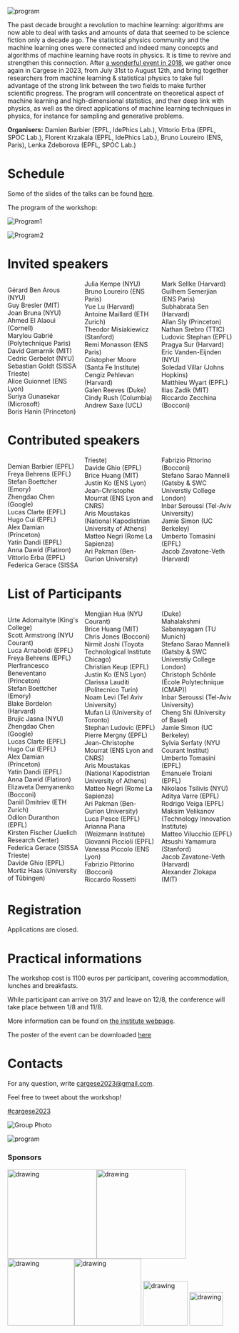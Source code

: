 ![program](cargese2023.jpg)

The past decade brought a revolution to machine learning: algorithms are now able to deal with tasks and amounts of data that seemed to be science fiction only a decade ago. The statistical physics community and the machine learning ones were connected and indeed many concepts and algorithms of machine learning have roots in physics. It is time to revive and strengthen this connection. After [a wonderful event in 2018](https://krzakala.github.io/cargese.io/), we gather once again in Cargese in 2023, from July 31st to August 12th, and bring together researchers from machine learning & statistical physics to take full advantage of the strong link between the two fields to make further scientific progress.  The program will concentrate on theoretical aspect of machine learning and high-dimensional statistics, and their deep link with physics, as well as the direct applications of machine learning techniques in physics, for instance for sampling and generative problems.

__Organisers:__  Damien Barbier (EPFL, IdePhics Lab.), Vittorio Erba (EPFL, SPOC Lab.), Florent Krzakala (EPFL, IdePhics Lab.), Bruno Loureiro (ENS, Paris), Lenka Zdeborova (EPFL, SPOC Lab.) 

# Schedule

Some of the slides of the talks can be found 
[here](https://github.com/Cargese2023/Cargese2023.github.io/tree/main/slides).

The program of the workshop:

![Program1](program1.png)

![Program2](program2.png)

<!-- 
<iframe src="https://calendar.google.com/calendar/embed?height=600&wkst=1&bgcolor=%23ffffff&ctz=Europe%2FZurich&mode=WEEK&src=Y2FyZ2VzZTIwMjNAZ21haWwuY29t&color=%23039BE5" style="border:solid 1px #777" width="800" height="600" frameborder="0" scrolling="no"></iframe> -->

# Invited speakers

<div style="column-count: 3;">

Gérard 	Ben Arous 	(NYU)<br>
Guy 	Bresler	(MIT)<br>
Joan 	Bruna	(NYU)<br>
Ahmed 	El Alaoui	(Cornell) <br>
Marylou 	Gabrié	(Polytechnique Paris) <br>
David 	Gamarnik	(MIT)<br>
Cedric 	Gerbelot	(NYU)<br>
Sebastian 	Goldt	(SISSA Trieste) <br>
Alice 	Guionnet	(ENS Lyon) <br>
Suriya 	Gunasekar	(Microsoft)<br>
Boris 	Hanin	(Princeton) <br>
Julia 	Kempe	(NYU)<br>
Bruno Loureiro (ENS Paris)<br>
Yue	Lu	(Harvard) <br>
Antoine 	Maillard	(ETH Zurich)<br>
Theodor	Misiakiewicz	(Stanford) <br>
Remi 	Monasson	(ENS Paris) <br>
Cristopher 	Moore	(Santa Fe Institute)<br>
Cengiz 	Pehlevan	(Harvard) <br>
Galen 	Reeves	(Duke)<br>
Cindy	Rush	(Columbia) <br>
Andrew 	Saxe	(UCL)<br>
Mark 	Sellke	(Harvard) <br>
Guilhem 	Semerjian 	(ENS Paris) <br>
Subhabrata 	Sen	(Harvard) <br>
Allan 	Sly	(Princeton) <br>
Nathan 	Srebro	(TTIC)<br>
Ludovic Stephan (EPFL)<br>
Pragya 	Sur	(Harvard) <br>
Eric 	Vanden-Eijnden	(NYU)<br>
Soledad 	Villar	(Johns Hopkins)<br>
Matthieu 	Wyart 	(EPFL) <br>
Ilias 	Zadik 	(MIT)<br>
Riccardo 	Zecchina	(Bocconi)
</div>

# Contributed speakers

<div style="column-count: 3;">

Demian Barbier (EPFL)<br>
Freya	Behrens (EPFL)<br>
Stefan	Boettcher (Emory)<br>
Zhengdao	Chen (Google)<br>
Lucas	Clarte (EPFL)<br>
Hugo	Cui (EPFL)<br>
Alex	Damian (Princeton)<br>
Yatin	Dandi    (EPFL)<br>
Anna	Dawid (Flatiron)<br>
Vittorio Erba (EPFL)<br>
Federica	Gerace (SISSA Trieste)<br>
Davide	Ghio (EPFL)<br>
Brice	Huang (MIT)<br>
Justin	Ko (ENS Lyon)<br>
Jean-Christophe	Mourrat (ENS Lyon and CNRS)<br>
Aris	Moustakas (National Kapodistrian University of Athens)<br>
Matteo	Negri (Rome La Sapienza)<br>
Ari	Pakman (Ben-Gurion University)<br>
Fabrizio	Pittorino (Bocconi)<br>
Stefano	Sarao Mannelli (Gatsby & SWC Universtiy College London)<br>
Inbar	Seroussi (Tel-Aviv University)<br>
Jamie	Simon (UC Berkeley)<br>
Umberto	Tomasini (EPFL)<br>
Jacob	Zavatone-Veth (Harvard)<br>

</div>


# List of Participants

<div style="column-count: 3;">

Urte			Adomaityte			(King's College)<br>
Scott			Armstrong			(NYU Courant)<br>
Luca			Arnaboldi			(EPFL)<br>
Freya			Behrens			    (EPFL)<br>
Pierfrancesco	Beneventano		    (Princeton)<br>
Stefan			Boettcher			(Emory)<br>
Blake			Bordelon			(Harvard)<br>
Brujic			Jasna			(NYU)<br>
Zhengdao		Chen			    (Google)<br>
Lucas			Clarte			    (EPFL)<br>
Hugo			Cui			        (EPFL)<br>
Alex			Damian			    (Princeton)<br>
Yatin			Dandi			    (EPFL)<br>
Anna			Dawid			    (Flatiron)<br>
Elizaveta		Demyanenko			(Bocconi)<br>
Daniil			Dmitriev			(ETH Zurich)<br>
Odilon			Duranthon			(EPFL)<br>
Kirsten			Fischer			    (Juelich Research Center)<br>
Federica		Gerace			    (SISSA Trieste)<br>
Davide			Ghio			    (EPFL)<br>
Mortiz          Haas                (University of Tübingen)<br>
Mengjian		Hua			        (NYU Courant)<br>
Brice			Huang			    (MIT)<br>
Chris			Jones			    (Bocconi)<br>
Nirmit			Joshi			    (Toyota Technological Institute Chicago)<br>
Christian		Keup			    (EPFL)<br>
Justin			Ko			        (ENS Lyon)<br>
Clarissa		Lauditi			    (Politecnico Turin)<br>
Noam            Levi                (Tel Aviv University)<br>
Mufan           Li                  (University of Toronto)<br>
Stephan			Ludovic			    (EPFL)<br>
Pierre			Mergny			    (EPFL)<br>
Jean-Christophe	Mourrat			    (ENS Lyon and CNRS)<br>
Aris			Moustakas			(National Kapodistrian University of Athens)<br>
Matteo			Negri			    (Rome La Sapienza)<br>
Ari			    Pakman			    (Ben-Gurion University)<br>
Luca			Pesce			    (EPFL)<br>
Arianna			Piana			    (Weizmann Institute)<br>
Giovanni		Piccioli			(EPFL)<br>
Vanessa			Piccolo			    (ENS Lyon)<br>
Fabrizio		Pittorino			(Bocconi)<br>
Riccardo		Rossetti			(Duke)<br>
Mahalakshmi		Sabanayagam		    (TU Munich)<br>
Stefano			Sarao Mannelli		(Gatsby & SWC Universtiy College London)<br>
Christoph		Schönle			    (École Polytechnique (CMAP))<br>
Inbar			Seroussi			(Tel-Aviv University)<br>
Cheng			Shi			        (University of Basel)<br>
Jamie			Simon			    (UC Berkeley)<br>
Sylvia          Serfaty				(NYU Courant Institut)<br>
Umberto			Tomasini			(EPFL)<br>
Emanuele		Troiani			    (EPFL)<br>
Nikolaos		Tsilivis			(NYU)<br>
Aditya			Varre			    (EPFL)<br>
Rodrigo         Veiga               (EPFL)<br>
Maksim			Velikanov			(Technology Innovation Institute)<br>
Matteo			Vilucchio			(EPFL)<br>
Atsushi			Yamamura			(Stanford)<br>
Jacob			Zavatone-Veth		(Harvard)<br>
Alexander		Zlokapa			    (MIT)<br>
</div>

# Registration

Applications are closed.

<!-- The selection of the participants will take place in the days following the deadline (31st March 2023).  -->

# Practical informations

The workshop cost is 1100 euros per participant, covering accommodation, lunches and breakfasts. 

While participant can arrive on 31/7 and leave on 12/8, the conference will take place between 1/8 and 11/8.

More information can be found on [the institute webpage](https://iesc.universita.corsica/?lang=en).

The poster of the event can be downloaded [here](Affiche-Krzakala-2023.pdf)

# Contacts

For any question, write [cargese2023@gmail.com](mailto:cargese2023@gmail.com).

Feel free to tweet about the workshop! 

<a href="https://twitter.com/intent/tweet?button_hashtag=cargese2023&ref_src=twsrc%5Etfw" class="twitter-hashtag-button" data-show-count="false"> #cargese2023</a><script async src="https://platform.twitter.com/widgets.js" charset="utf-8"></script>


![Group Photo](Photo-Conf.jpg)



<!-- # Organization Committee:
Florent Krzakala (EPFL, IdePhics Lab.), Lenka Zdeborova (EPFL, SPOC Lab.), Vittorio Erba (EPFL, SPOC Lab.), Damien Barbier (EPFL, IdePhics Lab.)
           -->
<!-- <a href="https://twitter.com/intent/tweet?button_hashtag=cargese2023&ref_src=twsrc%5Etfw" class="twitter-hashtag-button" data-show-count="false">Tweet #cargese2023</a><script async src="https://platform.twitter.com/widgets.js" charset="utf-8"></script> -->


![program](cargese.jpg)


### Sponsors

<img src="https://leshouches2022.github.io/img/logo_CFM.jpg" alt="drawing" width="200"/><img src="https://www.myscience.ch/var/myscience/image/logo/snf_banner_fr.svg" alt="drawing" width="200"/><img src="https://anr.fr/typo3conf/ext/anr_skin/Resources/Public/assets/img/anr-logo-2021.png" alt="drawing" width="150"/><img src="https://upload.wikimedia.org/wikipedia/commons/f/f4/Logo_EPFL.svg" alt="drawing" width="150"/>
<img src="https://www.ipht.fr/Images/astImg/674/logo-ipht-couleur.png" alt="drawing" width="100"/>
<img src="https://www.cnrs.fr/themes/custom/cnrs/logo.svg" alt="drawing" width="75"/>

